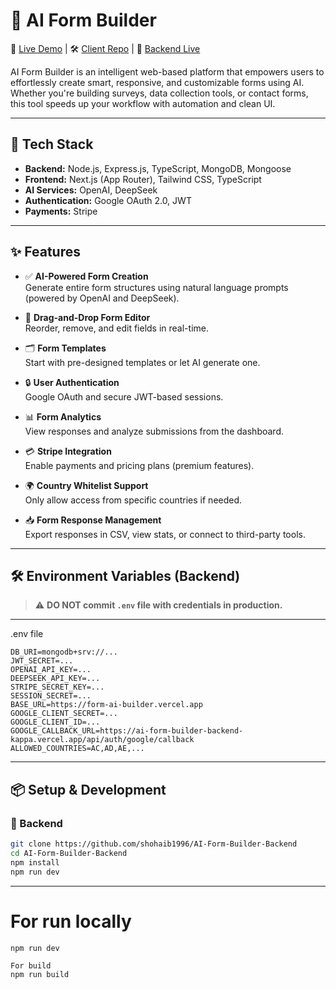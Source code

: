 # 🧠 AI Form Builder

🚀 [Live Demo](https://form-ai-builder.vercel.app/) | 🛠 [Client Repo](https://github.com/shohaib1996/AI-Form-Builder-Client) | 🔧 [Backend Live](https://ai-form-builder-backend-kappa.vercel.app/)

AI Form Builder is an intelligent web-based platform that empowers users to effortlessly create smart, responsive, and customizable forms using AI. Whether you're building surveys, data collection tools, or contact forms, this tool speeds up your workflow with automation and clean UI.

---

## 🔧 Tech Stack

- **Backend:** Node.js, Express.js, TypeScript, MongoDB, Mongoose  
- **Frontend:** Next.js (App Router), Tailwind CSS, TypeScript  
- **AI Services:** OpenAI, DeepSeek  
- **Authentication:** Google OAuth 2.0, JWT  
- **Payments:** Stripe

---

## ✨ Features

- ✅ **AI-Powered Form Creation**  
  Generate entire form structures using natural language prompts (powered by OpenAI and DeepSeek).

- 🧩 **Drag-and-Drop Form Editor**  
  Reorder, remove, and edit fields in real-time.

- 🗂 **Form Templates**  
  Start with pre-designed templates or let AI generate one.

- 🔒 **User Authentication**  
  Google OAuth and secure JWT-based sessions.

- 📊 **Form Analytics**  
  View responses and analyze submissions from the dashboard.

- 💳 **Stripe Integration**  
  Enable payments and pricing plans (premium features).

- 🌍 **Country Whitelist Support**  
  Only allow access from specific countries if needed.

- 📥 **Form Response Management**  
  Export responses in CSV, view stats, or connect to third-party tools.

---

## 🛠️ Environment Variables (Backend)

> ⚠️ **DO NOT commit `.env` file with credentials in production.**

---
.env file 

```
DB_URI=mongodb+srv://...
JWT_SECRET=...
OPENAI_API_KEY=...
DEEPSEEK_API_KEY=...
STRIPE_SECRET_KEY=...
SESSION_SECRET=...
BASE_URL=https://form-ai-builder.vercel.app
GOOGLE_CLIENT_SECRET=...
GOOGLE_CLIENT_ID=...
GOOGLE_CALLBACK_URL=https://ai-form-builder-backend-kappa.vercel.app/api/auth/google/callback
ALLOWED_COUNTRIES=AC,AD,AE,...
```


---

## 📦 Setup & Development

### 🔧 Backend

```bash
git clone https://github.com/shohaib1996/AI-Form-Builder-Backend
cd AI-Form-Builder-Backend
npm install
npm run dev
```

---
# For run locally 

```
npm run dev

For build 
npm run build

```
